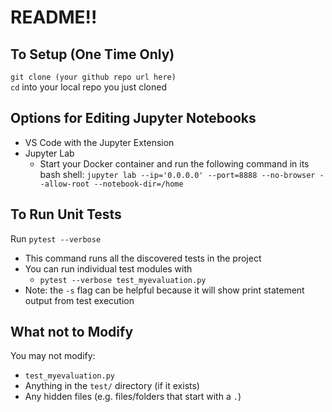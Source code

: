 # README!!

## To Setup (One Time Only)
`git clone (your github repo url here)`  
`cd` into your local repo you just cloned 

## Options for Editing Jupyter Notebooks
* VS Code with the Jupyter Extension
* Jupyter Lab
    * Start your Docker container and run the following command in its bash shell: `jupyter lab --ip='0.0.0.0' --port=8888 --no-browser --allow-root --notebook-dir=/home`

## To Run Unit Tests
Run `pytest --verbose`
* This command runs all the discovered tests in the project
* You can run individual test modules with
    * `pytest --verbose test_myevaluation.py`
* Note: the `-s` flag can be helpful because it will show print statement output from test execution

## What not to Modify
You may not modify:
* `test_myevaluation.py`
* Anything in the `test/` directory (if it exists)
* Any hidden files (e.g. files/folders that start with a `.`)
